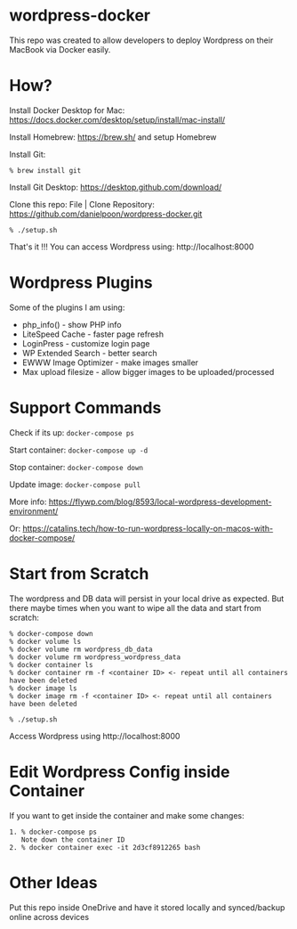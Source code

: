 # wordpress-docker

This repo was created to allow developers to deploy Wordpress on their MacBook via Docker easily.

# How?

Install Docker Desktop for Mac: https://docs.docker.com/desktop/setup/install/mac-install/

Install Homebrew: https://brew.sh/ and setup Homebrew

Install Git: 
```
% brew install git
```
Install Git Desktop: https://desktop.github.com/download/

Clone this repo: 
File | Clone Repository: https://github.com/danielpoon/wordpress-docker.git
```
% ./setup.sh
```

That's it !!! You can access Wordpress using: http://localhost:8000


# Wordpress Plugins

Some of the plugins I am using:

- php_info() - show PHP info
- LiteSpeed Cache - faster page refresh
- LoginPress - customize login page
- WP Extended Search - better search
- EWWW Image Optimizer - make images smaller
- Max upload filesize - allow bigger images to be uploaded/processed

# Support Commands

Check if its up: 
```docker-compose ps```

Start container: 
```docker-compose up -d```

Stop container: 
```docker-compose down```

Update image: 
```docker-compose pull```

More info: https://flywp.com/blog/8593/local-wordpress-development-environment/

Or: https://catalins.tech/how-to-run-wordpress-locally-on-macos-with-docker-compose/

# Start from Scratch

The wordpress and DB data will persist in your local drive as expected. But there maybe times when you want to wipe all the data and start from scratch:

```
% docker-compose down
% docker volume ls
% docker volume rm wordpress_db_data
% docker volume rm wordpress_wordpress_data
% docker container ls
% docker container rm -f <container ID> <- repeat until all containers have been deleted
% docker image ls
% docker image rm -f <container ID> <- repeat until all containers have been deleted

% ./setup.sh
```

Access Wordpress using http://localhost:8000

# Edit Wordpress Config inside Container

If you want to get inside the container and make some changes:
```
1. % docker-compose ps
   Note down the container ID
2. % docker container exec -it 2d3cf8912265 bash
```

# Other Ideas

Put this repo inside OneDrive and have it stored locally and synced/backup online across devices

